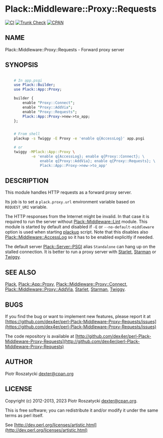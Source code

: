 # Plack::Middleware::Proxy::Requests

[![CI](https://github.com/dex4er/perl-Plack-Middleware-Proxy-Requests/actions/workflows/ci.yaml/badge.svg)](https://github.com/dex4er/perl-Plack-Middleware-Proxy-Requests/actions/workflows/ci.yaml)
[![Trunk Check](https://github.com/dex4er/perl-Plack-Middleware-Proxy-Requests/actions/workflows/trunk.yaml/badge.svg)](https://github.com/dex4er/perl-Plack-Middleware-Proxy-Requests/actions/workflows/trunk.yaml)
[![CPAN](https://img.shields.io/cpan/v/Plack-Middleware-Proxy-Requests)](https://metacpan.org/dist/Plack-Middleware-Proxy-Requests)


## NAME

Plack::Middleware::Proxy::Requests - Forward proxy server

## SYNOPSIS

```perl

    # In app.psgi
    use Plack::Builder;
    use Plack::App::Proxy;

    builder {
        enable "Proxy::Connect";
        enable "Proxy::AddVia";
        enable "Proxy::Requests";
        Plack::App::Proxy->new->to_app;
    };

```

```sh

    # From shell
    plackup -s Twiggy -E Proxy -e 'enable q{AccessLog}' app.psgi

    # or
    twiggy -MPlack::App::Proxy \
            -e 'enable q{AccessLog}; enable q{Proxy::Connect}; \
                enable q{Proxy::AddVia}; enable q{Proxy::Requests}; \
                Plack::App::Proxy->new->to_app'

```

## DESCRIPTION

This module handles HTTP requests as a forward proxy server.

Its job is to set a `plack.proxy.url` environment variable based on
`REQUEST_URI` variable.

The HTTP responses from the Internet might be invalid. In that case it
is required to run the server without [Plack::Middleware::Lint](https://metacpan.org/pod/Plack%3A%3AMiddleware%3A%3ALint) module.
This module is started by default and disabled if `-E` or
`--no-default-middleware` option is used when starting [plackup](https://metacpan.org/pod/plackup)
script. Note that this disables also [Plack::Middleware::AccessLog](https://metacpan.org/pod/Plack%3A%3AMiddleware%3A%3AAccessLog) so
it has to be enabled explicitly if needed.

The default server [Plack::Server::PSGI](https://metacpan.org/pod/Plack%3A%3AServer%3A%3APSGI) alias `Standalone` can hang
up on the stalled connection. It is better to run a proxy server with
[Starlet](https://metacpan.org/pod/Starlet), [Starman](https://metacpan.org/pod/Starman) or [Twiggy](https://metacpan.org/pod/Twiggy).

## SEE ALSO

[Plack](https://metacpan.org/pod/Plack), [Plack::App::Proxy](https://metacpan.org/pod/Plack%3A%3AApp%3A%3AProxy), [Plack::Middleware::Proxy::Connect](https://metacpan.org/pod/Plack%3A%3AMiddleware%3A%3AProxy%3A%3AConnect),
[Plack::Middleware::Proxy::AddVia](https://metacpan.org/pod/Plack%3A%3AMiddleware%3A%3AProxy%3A%3AAddVia), [Starlet](https://metacpan.org/pod/Starlet), [Starman](https://metacpan.org/pod/Starman), [Twiggy](https://metacpan.org/pod/Twiggy).

## BUGS

If you find the bug or want to implement new features, please report it at
[https://github.com/dex4er/perl-Plack-Middleware-Proxy-Requests/issues](https://github.com/dex4er/perl-Plack-Middleware-Proxy-Requests/issues)

The code repository is available at
[http://github.com/dex4er/perl-Plack-Middleware-Proxy-Requests](http://github.com/dex4er/perl-Plack-Middleware-Proxy-Requests)

## AUTHOR

Piotr Roszatycki <dexter@cpan.org>

## LICENSE

Copyright (c) 2012-2013, 2023 Piotr Roszatycki <dexter@cpan.org>.

This is free software; you can redistribute it and/or modify it under
the same terms as perl itself.

See [http://dev.perl.org/licenses/artistic.html](http://dev.perl.org/licenses/artistic.html)
